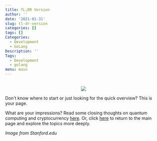 ```yaml
---
title: TL;DR Version
author: ''
date: '2021-01-31'
slug: tl-dr-version
categories: []
tags: []
Categories:
  - Development
  - GoLang
Description: ''
Tags:
  - Development
  - golang
menu: main
---
```


<center>
</br>
<img src="https://news-media.stanford.edu/wp-content/uploads/2018/05/22145228/energyGettyImages_pagetop.jpg">
</center>

Don't know where to start or just looking for the quick overview? This is your page.


What are your impressions? Read some closing thoughts on quantum computing and cryptocurrency [here](https://amoderninvestor.netlify.app/21/2021/01/). Or, click [here](https://amoderninvestor.netlify.app/) to return to the main page and explore the topics more deeply.

*Image from Stanford.edu*